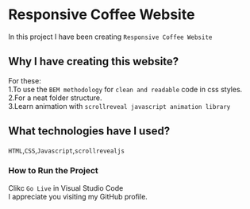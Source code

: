 # Responsive Coffee Website

In this project I have been creating `Responsive Coffee Website`

## Why I have creating this website?
For these:
<br>
1.To use the `BEM methodology` for `clean and readable` code in css styles.
<br>
2.For a neat folder structure.
<br>
3.Learn animation with `scrollreveal javascript animation library`

## What technologies have I used?
`HTML`,`CSS`,`Javascript`,`scrollrevealjs`

### How to Run the Project

Clikc `Go Live` in Visual Studio Code
<br>
I appreciate you visiting my GitHub profile.
